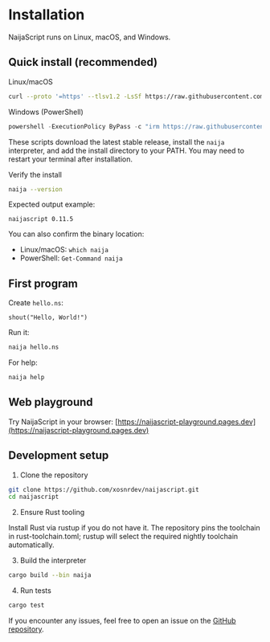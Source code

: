 # Installation

NaijaScript runs on Linux, macOS, and Windows.

## Quick install (recommended)

Linux/macOS

```bash
curl --proto '=https' --tlsv1.2 -LsSf https://raw.githubusercontent.com/xosnrdev/naijascript/master/scripts/install.sh | sh
```

Windows (PowerShell)

```powershell
powershell -ExecutionPolicy ByPass -c "irm https://raw.githubusercontent.com/xosnrdev/naijascript/master/scripts/install.ps1 | iex"
```

These scripts download the latest stable release, install the `naija` interpreter, and add the install directory to your PATH. You may need to restart your terminal after installation.

Verify the install

```bash
naija --version
```

Expected output example:

```text
naijascript 0.11.5
```

You can also confirm the binary location:

- Linux/macOS: `which naija`
- PowerShell: `Get-Command naija`

## First program

Create `hello.ns`:

```naijascript
shout("Hello, World!")
```

Run it:

```bash
naija hello.ns
```

For help:

```bash
naija help
```

## Web playground

Try NaijaScript in your browser: [https://naijascript-playground.pages.dev](https://naijascript-playground.pages.dev)

## Development setup

1. Clone the repository

```bash
git clone https://github.com/xosnrdev/naijascript.git
cd naijascript
```

2. Ensure Rust tooling

Install Rust via rustup if you do not have it. The repository pins the toolchain in rust-toolchain.toml; rustup will select the required nightly toolchain automatically.

3. Build the interpreter

```bash
cargo build --bin naija
```

4. Run tests

```bash
cargo test
```

If you encounter any issues, feel free to open an issue on the [GitHub repository](https://github.com/xosnrdev/naijascript/issues).
